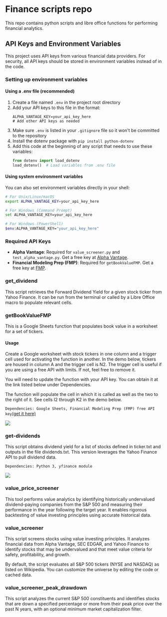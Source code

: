 # Finance scripts repo

This repo contains python scripts and libre office functions for performing financial analytics.

## API Keys and Environment Variables

This project uses API keys from various financial data providers. For security, all API keys should be stored in environment variables instead of in the code.

### Setting up environment variables

#### Using a .env file (recommended)

1. Create a file named `.env` in the project root directory
2. Add your API keys to this file in the format:
   ```
   ALPHA_VANTAGE_KEY=your_api_key_here
   # Add other API keys as needed
   ```
3. Make sure `.env` is listed in your `.gitignore` file so it won't be committed to the repository
4. Install the dotenv package with `pip install python-dotenv`
5. Add this code at the beginning of any script that needs to use these variables:
   ```python
   from dotenv import load_dotenv
   load_dotenv()  # Load variables from .env file
   ```

#### Using system environment variables

You can also set environment variables directly in your shell:

```bash
# For Unix/Linux/macOS
export ALPHA_VANTAGE_KEY=your_api_key_here

# For Windows (Command Prompt)
set ALPHA_VANTAGE_KEY=your_api_key_here

# For Windows (PowerShell)
$env:ALPHA_VANTAGE_KEY="your_api_key_here"
```

### Required API Keys

- **Alpha Vantage**: Required for `value_screener.py` and `test_alpha_vantage.py`. Get a free key at [Alpha Vantage](https://www.alphavantage.co/support/#api-key).
- **Financial Modeling Prep (FMP)**: Required for `getBookValueFMP`. Get a free key at [FMP](https://financialmodelingprep.com).


### get_dividend
This script retrieves the Forward Dividend Yield for a given stock ticker from Yahoo Finance. It can be run from the terminal or called by a Libre Office macro to populate relevant cells.

### getBookValueFMP

This is a Google Sheets function that populates book value in a worksheet for a set of tickers.

#### Usage
Create a Google worksheet with stock tickers in one column and a trigger cell used for activating the function in another. In the demo below, tickers are housed in column A and the trigger cell is N2. The trigger cell is useful if you are using a free API with limits. If not, feel free to remove it.

You will need to update the function with your API key. You can obtain it at the link listed below under Dependencies.

The function will populate the cell in which it is called as well as the two to the right of it. See cells I2 through K2 in the demo below.


```Dependencies: Google Sheets, Financial Modeling Prep (FMP) free API key```[(get it here)](https://financialmodelingprep.com)

![](https://github.com/sancheza/Finance-scripts/blob/main/assets/getBookValueFMP-demo.gif)


### get-dividends

This script obtains dividend yield for a list of stocks defined in ticker.txt and outputs in the file dividends.txt. This version leverages the Yahoo Finance API to pull dividend data.

```Dependencies: Python 3, yfinance module```

![](https://github.com/sancheza/Finance-scripts/blob/main/assets/get-dividends-demo.gif)

### value_price_screener
This tool performs value analytics by identifying historically undervalued dividend-paying companies from the S&P 500 and measuring their performance in the year following the target year. It enables rigorous backtesting of value investing principles using accurate historical data.

### value_screener
This script screens stocks using value investing principles. It analyzes financial data from Alpha Vantage, SEC EDGAR, and Yahoo Finance to identify stocks that may be undervalued and that meet value criteria for safety, profitability, and growth.

By default, the script evaluates all S&P 500 tickers (NYSE and NASDAQ) as listed on Wikipedia. You can customize the universe by editing the code or cached data.

### value_screener_peak_drawdown
This script analyzes the current S&P 500 constituents and identifies stocks that are down a specified percentage or more from their peak price over the past N years, with an optional minimum market capitalization filter.
